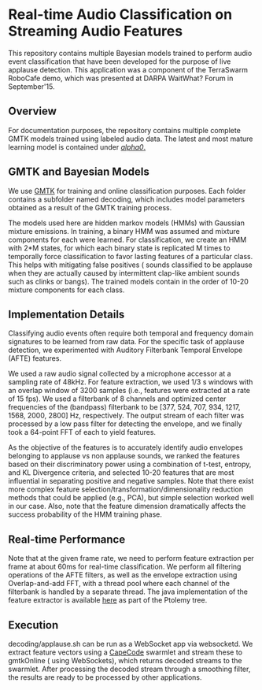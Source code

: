 # Real-time Audio Classification on Streaming Audio Features

This repository contains multiple Bayesian models trained to perform audio event classification that have been developed for the purpose of live applause detection. This application was a component of the TerraSwarm RoboCafe demo, which was presented at DARPA WaitWhat? Forum in September'15. 

## Overview 

For documentation purposes, the repository contains multiple complete GMTK models trained using labeled audio data. The latest and most mature learning model is contained under [_alpha0_.](https://github.com/ilge/gmtk-audio-classification/tree/master/alpha0) 

## GMTK and Bayesian Models

We use [GMTK](https://melodi.ee.washington.edu/gmtk/) for training and online classification purposes. Each folder contains a subfolder named decoding, which includes model parameters obtained as a result of the GMTK training process.

The models used here are hidden markov models (HMMs) with Gaussian mixture emissions. In training, a binary HMM was assumed and mixture components for each were learned. For classification, we create an HMM with 2*M states, for which each binary state is replicated M times to temporally force classification to favor lasting features of a particular class. This helps with mitigating false positives ( sounds classified to be applause when they are actually caused by intermittent clap-like ambient sounds such as clinks or bangs). The trained models contain in the order of 10-20 mixture components for each class. 


## Implementation Details

Classifying audio events often require both temporal and frequency domain signatures to be learned from raw data. For the specific task of applause detection, we experimented with Auditory Filterbank Temporal Envelope (AFTE) features. 

 
We used a raw audio signal collected by a microphone accessor at a sampling rate of 48kHz. For feature extraction, we used 1/3 s windows with an overlap window of 3200 samples (i.e., features were extracted at a rate of 15 fps). We used a filterbank of 8 channels and optimized center frequencies of the (bandpass) filterbank to be [377, 524, 707, 934, 1217, 1568, 2000, 2800] Hz, respectively. The output stream of each filter was processed by a low pass filter for detecting the envelope, and we finally took a 64-point FFT of each to yield features. 

As the objective of the features is to accurately identify audio envelopes belonging to applause vs non applause sounds, we ranked the features based on their discriminatory power using a combination of t-test, entropy, and KL Divergence criteria, and selected 10-20 features that are most influential in separating positive and negative samples. Note that there exist more complex feature selection/transformation/dimensionality reduction methods that could be applied (e.g., PCA), but simple selection worked well in our case. Also, note that the feature dimension dramatically affects the success probability of the HMM training phase. 

## Real-time Performance

Note that at the given frame rate, we need to perform feature extraction per frame at about 60ms for real-time classification. We perform all filtering operations of the AFTE filters, as well as the envelope extraction using Overlap-and-add FFT, with a thread pool where each channel of the filterbank is handled by a separate thread. The java implementation of the feature extractor is available [here](https://chess.eecs.berkeley.edu/ptexternal/src/ptII/org/ptolemy/machineLearning/lib/AFTEFast.java) as part of the Ptolemy tree. 

## Execution 

decoding/applause.sh can be run as a WebSocket app via websocketd. 
We extract feature vectors using a [CapeCode](capecode.org) swarmlet and stream these to gmtkOnline ( using WebSockets), which returns
decoded streams to the swarmlet. After processing the decoded stream through a smoothing filter, the results are ready to be processed by other applications. 

